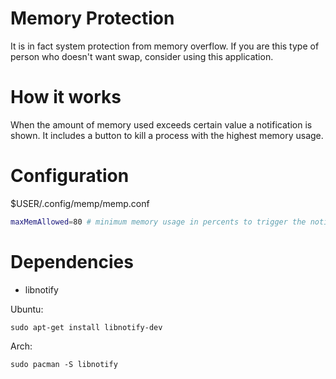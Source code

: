 # Memory Protection

It is in fact system protection from memory overflow.
If you are this type of person who doesn't want swap, consider using this application.

# How it works

When the amount of memory used exceeds certain value a notification is shown.
It includes a button to kill a process with the highest memory usage.

# Configuration

$USER/.config/memp/memp.conf

```sh
maxMemAllowed=80 # minimum memory usage in percents to trigger the notification
```

# Dependencies

  - libnotify

Ubuntu: 
```
sudo apt-get install libnotify-dev
```

Arch:
```
sudo pacman -S libnotify
```
